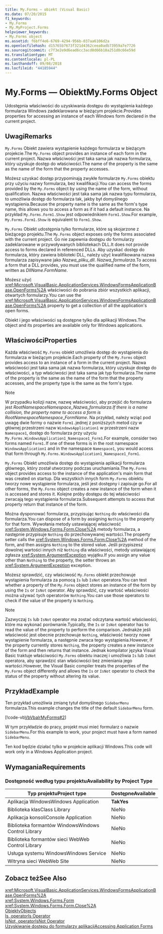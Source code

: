 ```yaml
---
title: My.Forms — obiekt (Visual Basic)
ms.date: 07/20/2015
f1_keywords:
- My.Forms
- My.MyProject.Forms
helpviewer_keywords:
- My.Forms object
ms.assetid: f6bff4e6-6769-4294-956b-037aa6106d2a
ms.openlocfilehash: d15765b7673f321d4362ceea0adb73959a7e7726
ms.sourcegitcommit: c7f3e2e9d6ead6cc3acd0d66b10a251d0c66e59d
ms.translationtype: MT
ms.contentlocale: pl-PL
ms.lasthandoff: 09/08/2018
ms.locfileid: "44185944"
---
```

# <a name="myforms-object"></a><span data-ttu-id="a67af-102">My.Forms — Obiekt</span><span class="sxs-lookup"><span data-stu-id="a67af-102">My.Forms Object</span></span>
<span data-ttu-id="a67af-103">Udostępnia właściwości do uzyskiwania dostępu do wystąpienia każdego formularza Windows zadeklarowana w bieżącym projekcie.</span><span class="sxs-lookup"><span data-stu-id="a67af-103">Provides properties for accessing an instance of each Windows form declared in the current project.</span></span>  
  
## <a name="remarks"></a><span data-ttu-id="a67af-104">Uwagi</span><span class="sxs-lookup"><span data-stu-id="a67af-104">Remarks</span></span>  
 <span data-ttu-id="a67af-105">`My.Forms` Obiekt zawiera wystąpienie każdego formularza w bieżącym projekcie.</span><span class="sxs-lookup"><span data-stu-id="a67af-105">The `My.Forms` object provides an instance of each form in the current project.</span></span> <span data-ttu-id="a67af-106">Nazwa właściwości jest taka sama jak nazwa formularza, który uzyskuje dostęp do właściwości.</span><span class="sxs-lookup"><span data-stu-id="a67af-106">The name of the property is the same as the name of the form that the property accesses.</span></span>   
  
 <span data-ttu-id="a67af-107">Możesz uzyskać dostęp przypominają zwykłe formularze `My.Forms` obiektu przy użyciu nazwy formularza, bez kwalifikacji.</span><span class="sxs-lookup"><span data-stu-id="a67af-107">You can access the forms provided by the `My.Forms` object by using the name of the form, without qualification.</span></span> <span data-ttu-id="a67af-108">Nazwa właściwości jest taka sama jak nazwa typu formularza, to umożliwia dostęp do formularza tak, jakby był domyślnego wystąpienia.</span><span class="sxs-lookup"><span data-stu-id="a67af-108">Because the property name is the same as the form's type name, this allows you to access a form as if it had a default instance.</span></span> <span data-ttu-id="a67af-109">Na przykład `My.Forms.Form1.Show` jest odpowiednikiem `Form1.Show`.</span><span class="sxs-lookup"><span data-stu-id="a67af-109">For example, `My.Forms.Form1.Show` is equivalent to `Form1.Show`.</span></span>  
  
 <span data-ttu-id="a67af-110">`My.Forms` Obiekt udostępnia tylko formularze, które są skojarzone z bieżącego projektu.</span><span class="sxs-lookup"><span data-stu-id="a67af-110">The `My.Forms` object exposes only the forms associated with the current project.</span></span> <span data-ttu-id="a67af-111">Go nie zapewnia dostępu do formularzy zadeklarowane w przywoływanych bibliotekach DLL.</span><span class="sxs-lookup"><span data-stu-id="a67af-111">It does not provide access to forms declared in referenced DLLs.</span></span> <span data-ttu-id="a67af-112">Aby uzyskać dostęp do formularza, który zawiera biblioteki DLL, należy użyć kwalifikowana nazwa formularza zapisywane jako *Nazwa_pliku_dll*. *Nazwa_formularza*.</span><span class="sxs-lookup"><span data-stu-id="a67af-112">To access a form that a DLL provides, you must use the qualified name of the form, written as *DllName*.*FormName*.</span></span>  
  
 <span data-ttu-id="a67af-113">Możesz użyć <xref:Microsoft.VisualBasic.ApplicationServices.WindowsFormsApplicationBase.OpenForms%2A> właściwości do pobrania zbiór wszystkich aplikacji, otwartych formularzy.</span><span class="sxs-lookup"><span data-stu-id="a67af-113">You can use the <xref:Microsoft.VisualBasic.ApplicationServices.WindowsFormsApplicationBase.OpenForms%2A> property to get a collection of all the application's open forms.</span></span>  
  
 <span data-ttu-id="a67af-114">Obiekt i jego właściwości są dostępne tylko dla aplikacji Windows.</span><span class="sxs-lookup"><span data-stu-id="a67af-114">The object and its properties are available only for Windows applications.</span></span>  
  
## <a name="properties"></a><span data-ttu-id="a67af-115">Właściwości</span><span class="sxs-lookup"><span data-stu-id="a67af-115">Properties</span></span>  
 <span data-ttu-id="a67af-116">Każda właściwość `My.Forms` obiekt umożliwia dostęp do wystąpienia do formularza w bieżącym projekcie.</span><span class="sxs-lookup"><span data-stu-id="a67af-116">Each property of the `My.Forms` object provides access to an instance of a form in the current project.</span></span> <span data-ttu-id="a67af-117">Nazwa właściwości jest taka sama jak nazwa formularza, który uzyskuje dostęp do właściwości, a typ właściwości jest taka sama jak typ formularza.</span><span class="sxs-lookup"><span data-stu-id="a67af-117">The name of the property is the same as the name of the form that the property accesses, and the property type is the same as the form's type.</span></span>  
  
> [!NOTE]
>  <span data-ttu-id="a67af-118">W przypadku kolizji nazw, nazwę właściwości, aby przejść do formularza jest *RootNamespace*_*Namespace*\_*Nazwa_formularza*.</span><span class="sxs-lookup"><span data-stu-id="a67af-118">If there is a name collision, the property name to access a form is *RootNamespace*_*Namespace*\_*FormName*.</span></span> <span data-ttu-id="a67af-119">Na przykład, należy wziąć pod uwagę dwie formy o nazwie `Form1.`jednej z poniższych metod czy w głównej przestrzeni nazw `WindowsApplication1` w przestrzeni nazw `Namespace1`, dostęp do formularza przy użyciu `My.Forms.WindowsApplication1_Namespace1_Form1`.</span><span class="sxs-lookup"><span data-stu-id="a67af-119">For example, consider two forms named `Form1.`If one of these forms is in the root namespace `WindowsApplication1` and in the namespace `Namespace1`, you would access that form through `My.Forms.WindowsApplication1_Namespace1_Form1`.</span></span>  
  
 <span data-ttu-id="a67af-120">`My.Forms` Obiekt umożliwia dostęp do wystąpienia aplikacji formularza głównego, który został utworzony podczas uruchamiania.</span><span class="sxs-lookup"><span data-stu-id="a67af-120">The `My.Forms` object provides access to the instance of the application's main form that was created on startup.</span></span> <span data-ttu-id="a67af-121">Dla wszystkich innych form `My.Forms` obiektu tworzy nowe wystąpienie formularza, jeśli jest dostępny i zapisuje go.</span><span class="sxs-lookup"><span data-stu-id="a67af-121">For all other forms, the `My.Forms` object creates a new instance of the form when it is accessed and stores it.</span></span> <span data-ttu-id="a67af-122">Kolejne próby dostępu do tej właściwości zwracają tego wystąpienia formularza.</span><span class="sxs-lookup"><span data-stu-id="a67af-122">Subsequent attempts to access that property return that instance of the form.</span></span>  
  
 <span data-ttu-id="a67af-123">Można dysponować formularza, przypisując `Nothing` do właściwości dla formularza.</span><span class="sxs-lookup"><span data-stu-id="a67af-123">You can dispose of a form by assigning `Nothing` to the property for that form.</span></span> <span data-ttu-id="a67af-124">Wywołania metody ustawiającej właściwość <xref:System.Windows.Forms.Form.Close%2A> metody formularza, a następnie przypisuje `Nothing` do przechowywanej wartości.</span><span class="sxs-lookup"><span data-stu-id="a67af-124">The property setter calls the <xref:System.Windows.Forms.Form.Close%2A> method of the form, and then assigns `Nothing` to the stored value.</span></span> <span data-ttu-id="a67af-125">Jeśli przypiszesz dowolnej wartości innych niż `Nothing` dla właściwości, metody ustawiającej zgłasza <xref:System.ArgumentException> wyjątku.</span><span class="sxs-lookup"><span data-stu-id="a67af-125">If you assign any value other than `Nothing` to the property, the setter throws an <xref:System.ArgumentException> exception.</span></span>  
  
 <span data-ttu-id="a67af-126">Możesz sprawdzić, czy właściwość `My.Forms` obiekt przechowuje wystąpienia formularza za pomocą `Is` lub `IsNot` operatora.</span><span class="sxs-lookup"><span data-stu-id="a67af-126">You can test whether a property of the `My.Forms` object stores an instance of the form by using the `Is` or `IsNot` operator.</span></span> <span data-ttu-id="a67af-127">Aby sprawdzić, czy wartość właściwości można używać tych operatorów `Nothing`.</span><span class="sxs-lookup"><span data-stu-id="a67af-127">You can use those operators to check if the value of the property is `Nothing`.</span></span>  
  
> [!NOTE]
>  <span data-ttu-id="a67af-128">Zazwyczaj `Is` lub `IsNot` operator ma zostać odczytana wartość właściwości, które ma wykonać porównanie.</span><span class="sxs-lookup"><span data-stu-id="a67af-128">Typically, the `Is` or `IsNot` operator has to read the value of the property to perform the comparison.</span></span> <span data-ttu-id="a67af-129">Jednakże jeśli właściwość jest obecnie przechowuje `Nothing`, właściwość tworzy nowe wystąpienie formularza, a następnie zwraca tego wystąpienia.</span><span class="sxs-lookup"><span data-stu-id="a67af-129">However, if the property currently stores `Nothing`, the property creates a new instance of the form and then returns that instance.</span></span> <span data-ttu-id="a67af-130">Jednak kompilator języka Visual Basic traktuje właściwości `My.Forms` obiektu inaczej i umożliwia `Is` lub `IsNot` operatora, aby sprawdzić stan właściwości bez zmieniania jego wartości.</span><span class="sxs-lookup"><span data-stu-id="a67af-130">However, the Visual Basic compiler treats the properties of the `My.Forms` object differently and allows the `Is` or `IsNot` operator to check the status of the property without altering its value.</span></span>  
  
## <a name="example"></a><span data-ttu-id="a67af-131">Przykład</span><span class="sxs-lookup"><span data-stu-id="a67af-131">Example</span></span>  
 <span data-ttu-id="a67af-132">Ten przykład umożliwia zmianę tytuł domyślnego `SidebarMenu` formularza.</span><span class="sxs-lookup"><span data-stu-id="a67af-132">This example changes the title of the default `SidebarMenu` form.</span></span>  
  
 [!code-vb[VbVbalrMyForms#2](../../../visual-basic/language-reference/objects/codesnippet/VisualBasic/my-forms-object_1.vb)]  
  
 <span data-ttu-id="a67af-133">W tym przykładzie do pracy, projekt musi mieć formularz o nazwie `SidebarMenu`.</span><span class="sxs-lookup"><span data-stu-id="a67af-133">For this example to work, your project must have a form named `SidebarMenu`.</span></span>  
  
 <span data-ttu-id="a67af-134">Ten kod będzie działać tylko w projekcie aplikacji Windows.</span><span class="sxs-lookup"><span data-stu-id="a67af-134">This code will work only in a Windows Application project.</span></span>  
  
## <a name="requirements"></a><span data-ttu-id="a67af-135">Wymagania</span><span class="sxs-lookup"><span data-stu-id="a67af-135">Requirements</span></span>  
  
### <a name="availability-by-project-type"></a><span data-ttu-id="a67af-136">Dostępność według typu projektu</span><span class="sxs-lookup"><span data-stu-id="a67af-136">Availability by Project Type</span></span>  
  
|<span data-ttu-id="a67af-137">Typ projektu</span><span class="sxs-lookup"><span data-stu-id="a67af-137">Project type</span></span>|<span data-ttu-id="a67af-138">Dostępne</span><span class="sxs-lookup"><span data-stu-id="a67af-138">Available</span></span>|  
|---|---|  
|<span data-ttu-id="a67af-139">Aplikacja Windows</span><span class="sxs-lookup"><span data-stu-id="a67af-139">Windows Application</span></span>|<span data-ttu-id="a67af-140">**Tak**</span><span class="sxs-lookup"><span data-stu-id="a67af-140">**Yes**</span></span>|  
|<span data-ttu-id="a67af-141">Biblioteka klas</span><span class="sxs-lookup"><span data-stu-id="a67af-141">Class Library</span></span>|<span data-ttu-id="a67af-142">Nie</span><span class="sxs-lookup"><span data-stu-id="a67af-142">No</span></span>|  
|<span data-ttu-id="a67af-143">Aplikacja konsoli</span><span class="sxs-lookup"><span data-stu-id="a67af-143">Console Application</span></span>|<span data-ttu-id="a67af-144">Nie</span><span class="sxs-lookup"><span data-stu-id="a67af-144">No</span></span>|  
|<span data-ttu-id="a67af-145">Biblioteka formantów Windows</span><span class="sxs-lookup"><span data-stu-id="a67af-145">Windows Control Library</span></span>|<span data-ttu-id="a67af-146">Nie</span><span class="sxs-lookup"><span data-stu-id="a67af-146">No</span></span>|  
|<span data-ttu-id="a67af-147">Biblioteka formantów sieci Web</span><span class="sxs-lookup"><span data-stu-id="a67af-147">Web Control Library</span></span>|<span data-ttu-id="a67af-148">Nie</span><span class="sxs-lookup"><span data-stu-id="a67af-148">No</span></span>|  
|<span data-ttu-id="a67af-149">Usługa systemu Windows</span><span class="sxs-lookup"><span data-stu-id="a67af-149">Windows Service</span></span>|<span data-ttu-id="a67af-150">Nie</span><span class="sxs-lookup"><span data-stu-id="a67af-150">No</span></span>|  
|<span data-ttu-id="a67af-151">Witryna sieci Web</span><span class="sxs-lookup"><span data-stu-id="a67af-151">Web Site</span></span>|<span data-ttu-id="a67af-152">Nie</span><span class="sxs-lookup"><span data-stu-id="a67af-152">No</span></span>|  
  
## <a name="see-also"></a><span data-ttu-id="a67af-153">Zobacz też</span><span class="sxs-lookup"><span data-stu-id="a67af-153">See Also</span></span>  
 <xref:Microsoft.VisualBasic.ApplicationServices.WindowsFormsApplicationBase.OpenForms%2A>  
 <xref:System.Windows.Forms.Form>  
 <xref:System.Windows.Forms.Form.Close%2A>  
 [<span data-ttu-id="a67af-154">Obiekty</span><span class="sxs-lookup"><span data-stu-id="a67af-154">Objects</span></span>](../../../visual-basic/language-reference/objects/index.md)  
 [<span data-ttu-id="a67af-155">Is, operator</span><span class="sxs-lookup"><span data-stu-id="a67af-155">Is Operator</span></span>](../../../visual-basic/language-reference/operators/is-operator.md)  
 [<span data-ttu-id="a67af-156">IsNot, operator</span><span class="sxs-lookup"><span data-stu-id="a67af-156">IsNot Operator</span></span>](../../../visual-basic/language-reference/operators/isnot-operator.md)  
 [<span data-ttu-id="a67af-157">Uzyskiwanie dostępu do formularzy aplikacji</span><span class="sxs-lookup"><span data-stu-id="a67af-157">Accessing Application Forms</span></span>](../../../visual-basic/developing-apps/programming/accessing-application-forms.md)
